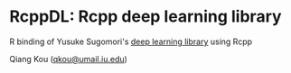 RcppDL: Rcpp deep learning library
======
R binding of Yusuke Sugomori's [deep learning library](https://github.com/yusugomori/DeepLearning) using Rcpp

Qiang Kou (qkou@umail.iu.edu)
